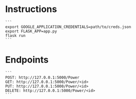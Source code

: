 # Instructions
    ```
    export GOOGLE_APPLICATION_CREDENTIALS=path/to/creds.json
    export FLASK_APP=app.py
    flask run
    ```

# Endpoints
    ```
    POST: http://127.0.0.1:5000/Power
    GET: http://127.0.0.1:5000/Power/<id>
    PUT: http://127.0.0.1:5000/Power/<id>
    DELETE: http://127.0.0.1:5000/Power/<id>
    ```